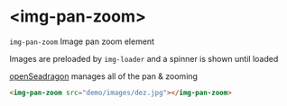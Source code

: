 # \<img-pan-zoom\>

`img-pan-zoom` Image pan zoom element

Images are preloaded by `img-loader` and a spinner is shown until loaded

[openSeadragon](https://openseadragon.github.io) manages all of the pan & zooming

<!--
```
<custom-element-demo>
  <template>
    <script src="../webcomponentsjs/webcomponents-lite.js"></script>
    <link rel="import" href="img-pan-zoom.html">
    <next-code-block></next-code-block>
  </template>
</custom-element-demo>
```
-->
```html
<img-pan-zoom src="demo/images/dez.jpg"></img-pan-zoom>
```

